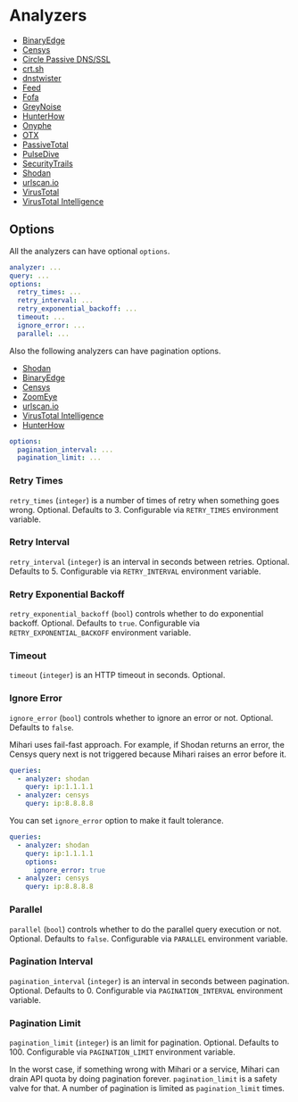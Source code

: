 # Analyzers

- [BinaryEdge](binaryedge.md)
- [Censys](censys.md)
- [Circle Passive DNS/SSL](circl.md)
- [crt.sh](crtsh.md)
- [dnstwister](dnstwister.md)
- [Feed](feed.md)
- [Fofa](fofa.md)
- [GreyNoise](greynoise.md)
- [HunterHow](hunterhow.md)
- [Onyphe](onyphe.md)
- [OTX](otx.md)
- [PassiveTotal](passivetotal.md)
- [PulseDive](pulsedive.md)
- [SecurityTrails](securitytrails.md)
- [Shodan](shodan.md)
- [urlscan.io](urlscan.md)
- [VirusTotal](virustotal.md)
- [VirusTotal Intelligence](virustotal_intelligence.md)

## Options

All the analyzers can have optional `options`.

```yaml
analyzer: ...
query: ...
options:
  retry_times: ...
  retry_interval: ...
  retry_exponential_backoff: ...
  timeout: ...
  ignore_error: ...
  parallel: ...
```

Also the following analyzers can have pagination options.

- [Shodan](./shodan.md)
- [BinaryEdge](./binaryedge.md)
- [Censys](./censys.md)
- [ZoomEye](./zoomeye.md)
- [urlscan.io](./urlscan.md)
- [VirusTotal Intelligence](./virustotal_intelligence.md)
- [HunterHow](./hunterhow.md)

```yaml
options:
  pagination_interval: ...
  pagination_limit: ...
```

### Retry Times

`retry_times` (`integer`) is a number of times of retry when something goes wrong. Optional. Defaults to 3. Configurable via `RETRY_TIMES` environment variable.

### Retry Interval

`retry_interval` (`integer`) is an interval in seconds between retries. Optional. Defaults to 5. Configurable via `RETRY_INTERVAL` environment variable.

### Retry Exponential Backoff

`retry_exponential_backoff` (`bool`) controls whether to do exponential backoff. Optional. Defaults to `true`. Configurable via `RETRY_EXPONENTIAL_BACKOFF` environment variable.

### Timeout

`timeout` (`integer`) is an HTTP timeout in seconds. Optional.

### Ignore Error

`ignore_error` (`bool`) controls whether to ignore an error or not. Optional. Defaults to `false`.

Mihari uses fail-fast approach. For example, if Shodan returns an error, the Censys query next is not triggered because Mihari raises an error before it.

```yaml
queries:
  - analyzer: shodan
    query: ip:1.1.1.1
  - analyzer: censys
    query: ip:8.8.8.8
```

You can set `ignore_error` option to make it fault tolerance.

```yaml
queries:
  - analyzer: shodan
    query: ip:1.1.1.1
    options:
      ignore_error: true
  - analyzer: censys
    query: ip:8.8.8.8
```

### Parallel

`parallel` (`bool`) controls whether to do the parallel query execution or not. Optional. Defaults to `false`. Configurable via `PARALLEL` environment variable.

### Pagination Interval

`pagination_interval` (`integer`) is an interval in seconds between pagination. Optional. Defaults to 0. Configurable via `PAGINATION_INTERVAL` environment variable.

### Pagination Limit

`pagination_limit` (`integer`) is an limit for pagination. Optional. Defaults to 100. Configurable via `PAGINATION_LIMIT` environment variable.

In the worst case, if something wrong with Mihari or a service, Mihari can drain API quota by doing pagination forever.
`pagination_limit` is a safety valve for that. A number of pagination is limited as `pagination_limit` times.
